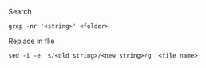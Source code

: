 Search

```
grep -nr '<string>' <folder>
```

Replace in flie

```
sed -i -e 's/<old string>/<new string>/g' <file name>

```
